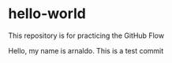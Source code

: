 # hello-world
This repository is for practicing the GitHub Flow

Hello, my name is arnaldo. This is a test commit
